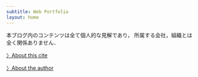 ```yaml
---
subtitle: Web Portfolio
layout: home
---
```


本ブログ内のコンテンツは全て個人的な見解であり，
所属する会社，組織とは全く関係ありません．

[〉About this cite](about)

[〉About the author](about_author)
